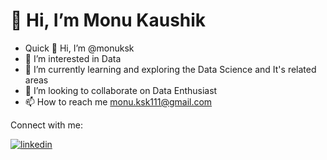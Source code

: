 # 👋 Hi, I’m Monu Kaushik

- Quick 👋 Hi, I’m @monuksk
- 👀 I’m interested in Data
- 🌱 I’m currently learning and exploring the Data Science and It's related areas
- 💞️ I’m looking to collaborate on Data Enthusiast
- 📫 How to reach me monu.ksk111@gmail.com

Connect with me:

[![linkedin](https://img.shields.io/badge/linkedin-0A66C2?style=for-the-badge&logo=linkedin&logoColor=white)](https://linkedin.com/in/monu-kaushik-iitk)




<!---
monuksk/monuksk is a ✨ special ✨ repository because its `README.md` (this file) appears on your GitHub profile.
You can click the Preview link to take a look at your changes.
--->
